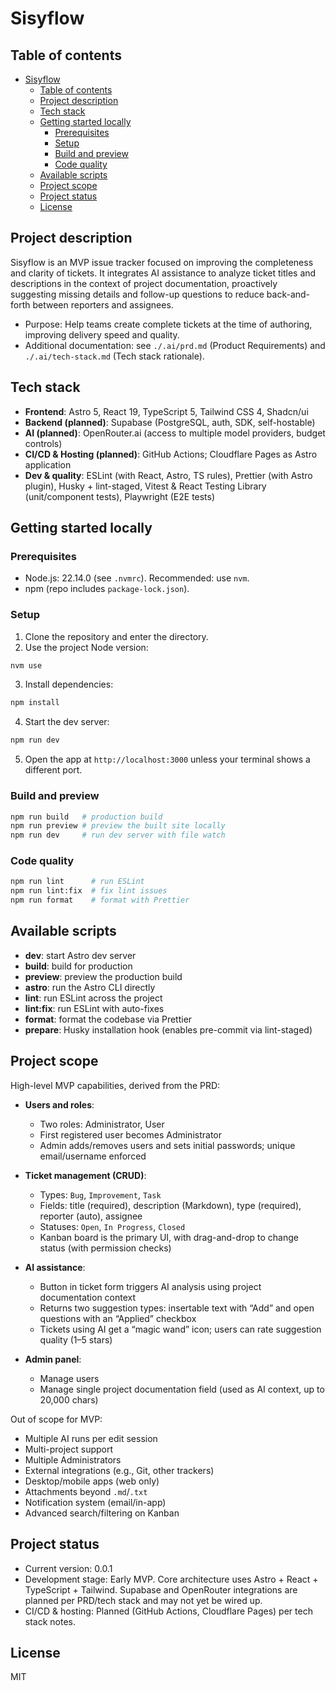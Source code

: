 # Sisyflow

## Table of contents

- [Sisyflow](#sisyflow)
  - [Table of contents](#table-of-contents)
  - [Project description](#project-description)
  - [Tech stack](#tech-stack)
  - [Getting started locally](#getting-started-locally)
    - [Prerequisites](#prerequisites)
    - [Setup](#setup)
    - [Build and preview](#build-and-preview)
    - [Code quality](#code-quality)
  - [Available scripts](#available-scripts)
  - [Project scope](#project-scope)
  - [Project status](#project-status)
  - [License](#license)

## Project description

Sisyflow is an MVP issue tracker focused on improving the completeness and clarity of tickets. It integrates AI assistance to analyze ticket titles and descriptions in the context of project documentation, proactively suggesting missing details and follow-up questions to reduce back-and-forth between reporters and assignees.

- Purpose: Help teams create complete tickets at the time of authoring, improving delivery speed and quality.
- Additional documentation: see `./.ai/prd.md` (Product Requirements) and `./.ai/tech-stack.md` (Tech stack rationale).

## Tech stack

- **Frontend**: Astro 5, React 19, TypeScript 5, Tailwind CSS 4, Shadcn/ui
- **Backend (planned)**: Supabase (PostgreSQL, auth, SDK, self-hostable)
- **AI (planned)**: OpenRouter.ai (access to multiple model providers, budget controls)
- **CI/CD & Hosting (planned)**: GitHub Actions; Cloudflare Pages as Astro application
- **Dev & quality**: ESLint (with React, Astro, TS rules), Prettier (with Astro plugin), Husky + lint-staged, Vitest & React Testing Library (unit/component tests), Playwright (E2E tests)

## Getting started locally

### Prerequisites

- Node.js: 22.14.0 (see `.nvmrc`). Recommended: use `nvm`.
- npm (repo includes `package-lock.json`).

### Setup

1. Clone the repository and enter the directory.
2. Use the project Node version:

```bash
nvm use
```

3. Install dependencies:

```bash
npm install
```

4. Start the dev server:

```bash
npm run dev
```

5. Open the app at `http://localhost:3000` unless your terminal shows a different port.

### Build and preview

```bash
npm run build   # production build
npm run preview # preview the built site locally
npm run dev     # run dev server with file watch
```

### Code quality

```bash
npm run lint      # run ESLint
npm run lint:fix  # fix lint issues
npm run format    # format with Prettier
```

## Available scripts

- **dev**: start Astro dev server
- **build**: build for production
- **preview**: preview the production build
- **astro**: run the Astro CLI directly
- **lint**: run ESLint across the project
- **lint:fix**: run ESLint with auto-fixes
- **format**: format the codebase via Prettier
- **prepare**: Husky installation hook (enables pre-commit via lint-staged)

## Project scope

High-level MVP capabilities, derived from the PRD:

- **Users and roles**:
  - Two roles: Administrator, User
  - First registered user becomes Administrator
  - Admin adds/removes users and sets initial passwords; unique email/username enforced

- **Ticket management (CRUD)**:
  - Types: `Bug`, `Improvement`, `Task`
  - Fields: title (required), description (Markdown), type (required), reporter (auto), assignee
  - Statuses: `Open`, `In Progress`, `Closed`
  - Kanban board is the primary UI, with drag-and-drop to change status (with permission checks)

- **AI assistance**:
  - Button in ticket form triggers AI analysis using project documentation context
  - Returns two suggestion types: insertable text with “Add” and open questions with an “Applied” checkbox
  - Tickets using AI get a “magic wand” icon; users can rate suggestion quality (1–5 stars)

- **Admin panel**:
  - Manage users
  - Manage single project documentation field (used as AI context, up to 20,000 chars)

Out of scope for MVP:

- Multiple AI runs per edit session
- Multi-project support
- Multiple Administrators
- External integrations (e.g., Git, other trackers)
- Desktop/mobile apps (web only)
- Attachments beyond `.md`/`.txt`
- Notification system (email/in-app)
- Advanced search/filtering on Kanban

## Project status

- Current version: 0.0.1
- Development stage: Early MVP. Core architecture uses Astro + React + TypeScript + Tailwind. Supabase and OpenRouter integrations are planned per PRD/tech stack and may not yet be wired up.
- CI/CD & hosting: Planned (GitHub Actions, Cloudflare Pages) per tech stack notes.

## License

MIT
